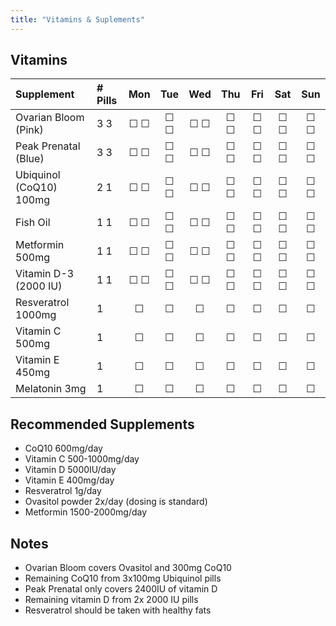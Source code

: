 ```yaml
---
title: "Vitamins & Suplements"
---
```


## Vitamins

| Supplement                | # Pills | Mon | Tue | Wed | Thu | Fri | Sat | Sun |
|:------------|:---|:-:|:-:|:-:|:-:|:-:|:-:|:-:|
| Ovarian Bloom (Pink)      | 3 3 | ☐ ☐ | ☐ ☐ | ☐ ☐ | ☐ ☐ | ☐ ☐ | ☐ ☐ | ☐ ☐ |
| Peak Prenatal (Blue)      | 3 3 | ☐ ☐ | ☐ ☐ | ☐ ☐ | ☐ ☐ | ☐ ☐ | ☐ ☐ | ☐ ☐ |
| Ubiquinol (CoQ10) 100mg   | 2 1 | ☐ ☐ | ☐ ☐ | ☐ ☐ | ☐ ☐ | ☐ ☐ | ☐ ☐ | ☐ ☐ |
| Fish Oil                  | 1 1 | ☐ ☐ | ☐ ☐ | ☐ ☐ | ☐ ☐ | ☐ ☐ | ☐ ☐ | ☐ ☐ |
| Metformin 500mg           | 1 1 | ☐ ☐ | ☐ ☐ | ☐ ☐ | ☐ ☐ | ☐ ☐ | ☐ ☐ | ☐ ☐ |
| Vitamin D-3 (2000 IU)     | 1 1 | ☐ ☐ | ☐ ☐ | ☐ ☐ | ☐ ☐ | ☐ ☐ | ☐ ☐ | ☐ ☐ |
| Resveratrol 1000mg        | 1   | ☐   | ☐   | ☐   | ☐   | ☐   | ☐   | ☐   |
| Vitamin C 500mg           | 1   | ☐   | ☐   | ☐   | ☐   | ☐   | ☐   | ☐   |
| Vitamin E 450mg           | 1   | ☐   | ☐   | ☐   | ☐   | ☐   | ☐   | ☐   |
| Melatonin 3mg             | 1   | ☐   | ☐   | ☐   | ☐   | ☐   | ☐   | ☐   |

## Recommended Supplements

- CoQ10 600mg/day
- Vitamin C 500-1000mg/day
- Vitamin D 5000IU/day
- Vitamin E 400mg/day
- Resveratrol 1g/day
- Ovasitol powder 2x/day (dosing is standard)
- Metformin 1500-2000mg/day

## Notes

- Ovarian Bloom covers Ovasitol and 300mg CoQ10
- Remaining CoQ10 from 3x100mg Ubiquinol pills
- Peak Prenatal only covers 2400IU of vitamin D
- Remaining vitamin D from 2x 2000 IU pills
- Resveratrol should be taken with healthy fats
